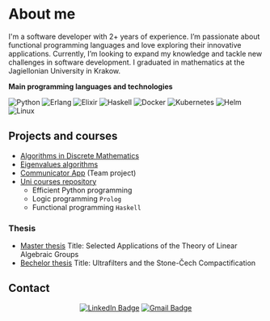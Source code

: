 # About me

I'm a software developer with 2+ years of experience. I’m passionate about functional programming languages and love exploring their innovative applications. Currently, I’m looking to expand my knowledge and tackle new challenges in software development. I graduated in mathematics at the Jagiellonian University in Krakow.

**Main programming languages and technologies**

![Python](https://img.shields.io/badge/-Python-000?&logo=Python)
![Erlang](https://img.shields.io/badge/-Erlang-000?&logo=Erlang)
![Elixir](https://img.shields.io/badge/-Elixir-000?&logo=Elixir)
![Haskell](https://img.shields.io/badge/-Haskell-000?&logo=Haskell)
![Docker](https://img.shields.io/badge/-Docker-000?&logo=Docker)
![Kubernetes](https://img.shields.io/badge/-Kubernetes-000?&logo=Kubernetes)
![Helm](https://img.shields.io/badge/-Helm-000?&logo=Helm)
![Linux](https://img.shields.io/badge/-Linux-000?&logo=Linux)


## Projects and courses
- [Algorithms in Discrete Mathematics](https://github.com/JustynaPorzycka/discrete-mathematics-algorithms)
- [Eigenvalues algorithms](https://github.com/JustynaPorzycka/eigenvalue-algorithms)
- [Communicator App](https://github.com/ZbiStr/communicator) (Team project)
- [Uni courses repository](https://github.com/JustynaPorzycka/uni-courses)
	- Efficient Python programming
	- Logic programming `Prolog`
	- Functional programming `Haskell`

### Thesis
- [Master thesis](https://github.com/JustynaPorzycka/master-thesis) Title: Selected Applications of the Theory of Linear Algebraic Groups
- [Bechelor thesis](https://github.com/JustynaPorzycka/bachelor-thesis) Title: Ultrafilters and the Stone-Čech Compactification

## Contact

<div align="center">

  [![LinkedIn Badge](https://img.shields.io/badge/-JustynaPorzycka-blue?style=flat-square&logo=Linkedin&logoColor=white&link=https://www.linkedin.com/in/justyna-porzycka-04b2a81a9?lipi=urn%3Ali%3Apage%3Ad_flagship3_profile_view_base_contact_details%3B16DpVt%2BrSuCcAemSJOoE%2BA%3D%3D)](https://www.linkedin.com/in/justyna-porzycka-04b2a81a9?lipi=urn%3Ali%3Apage%3Ad_flagship3_profile_view_base_contact_details%3B16DpVt%2BrSuCcAemSJOoE%2BA%3D%3D)
  [![Gmail Badge](https://img.shields.io/badge/-jus.porzycka@gmail.com-c14438?style=flat-square&logo=Gmail&logoColor=white&link=mailto:jus.porzycka@gmail.com)](mailto:jus.porzycka@gmail.com)

</div>
<br>

